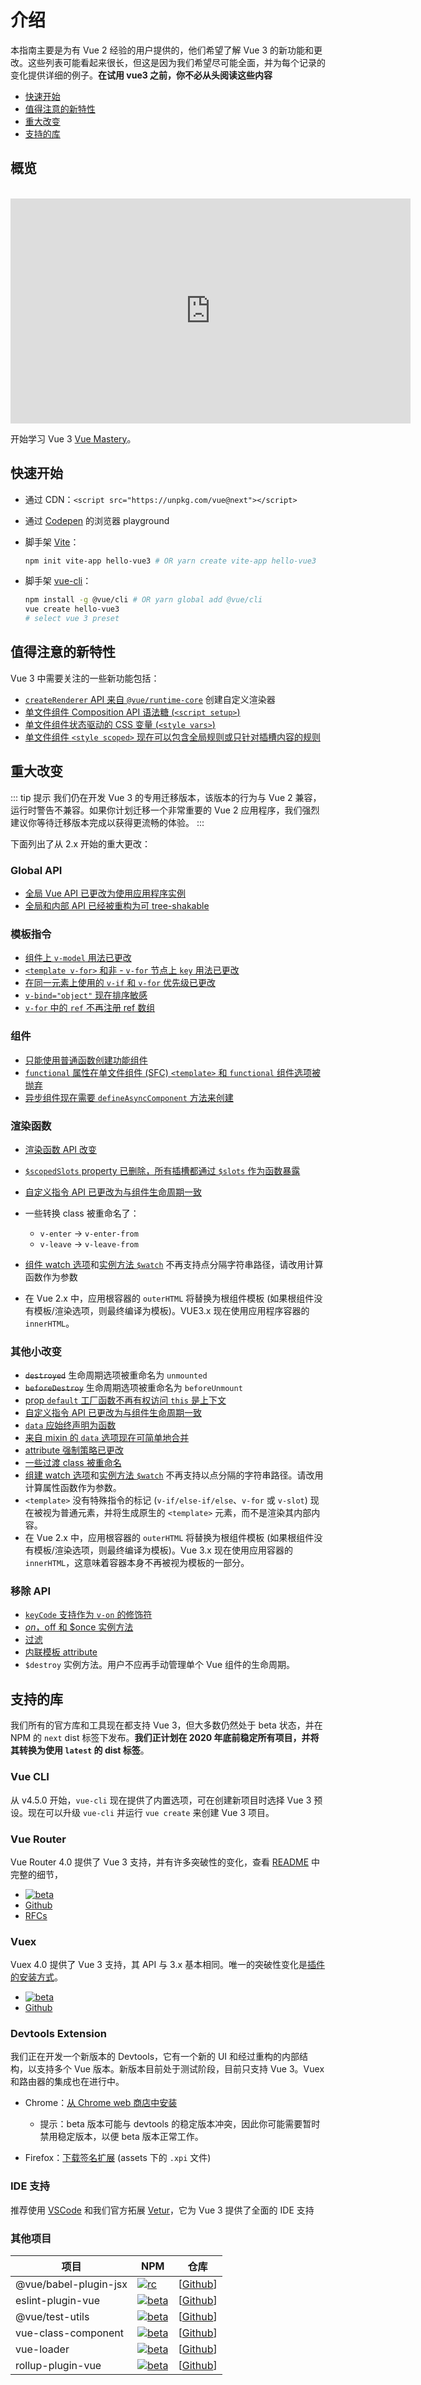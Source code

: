 # 介绍

本指南主要是为有 Vue 2 经验的用户提供的，他们希望了解 Vue 3 的新功能和更改。这些列表可能看起来很长，但这是因为我们希望尽可能全面，并为每个记录的变化提供详细的例子。**在试用 vue3 之前，你不必从头阅读这些内容**

- [快速开始](#快速开始)
- [值得注意的新特性](#值得注意的新特性)
- [重大改变](#重大改变)
- [支持的库](#支持的库)

## 概览

<br>
<iframe src="https://player.vimeo.com/video/440868720" width="640" height="360" frameborder="0" allow="autoplay; fullscreen" allowfullscreen></iframe>

开始学习 Vue 3 [Vue Mastery](https://www.vuemastery.com/courses-path/vue3)。

## 快速开始

- 通过 CDN：`<script src="https://unpkg.com/vue@next"></script>`
- 通过 [Codepen](https://codepen.io/yyx990803/pen/OJNoaZL) 的浏览器 playground
- 脚手架 [Vite](https://github.com/vitejs/vite)：

  ```bash
  npm init vite-app hello-vue3 # OR yarn create vite-app hello-vue3
  ```

- 脚手架 [vue-cli](https://cli.vuejs.org/)：

  ```bash
  npm install -g @vue/cli # OR yarn global add @vue/cli
  vue create hello-vue3
  # select vue 3 preset
  ```

## 值得注意的新特性

Vue 3 中需要关注的一些新功能包括：

- [`createRenderer` API 来自 `@vue/runtime-core`](https://github.com/vuejs/vue-next/tree/master/packages/runtime-core) 创建自定义渲染器
- [单文件组件 Composition API 语法糖 (`<script setup>`)](https://github.com/vuejs/rfcs/blob/sfc-improvements/active-rfcs/0000-sfc-script-setup.md) <Badge text="实验性" type="warning" />
- [单文件组件状态驱动的 CSS 变量 (`<style vars>`)](https://github.com/vuejs/rfcs/blob/sfc-improvements/active-rfcs/0000-sfc-style-variables.md) <Badge text="实验性" type="warning" />
- [单文件组件 `<style scoped>` 现在可以包含全局规则或只针对插槽内容的规则](https://github.com/vuejs/rfcs/blob/master/active-rfcs/0023-scoped-styles-changes.md)

## 重大改变

::: tip 提示
我们仍在开发 Vue 3 的专用迁移版本，该版本的行为与 Vue 2 兼容，运行时警告不兼容。如果你计划迁移一个非常重要的 Vue 2 应用程序，我们强烈建议你等待迁移版本完成以获得更流畅的体验。
:::

下面列出了从 2.x 开始的重大更改：

### Global API

- [全局 Vue API 已更改为使用应用程序实例](/guide/migration/global-api.html)
- [全局和内部 API 已经被重构为可 tree-shakable](/guide/migration/global-api-treeshaking.html)

### 模板指令

- [组件上 `v-model` 用法已更改](/guide/migration/v-model.html)
- [`<template v-for>` 和非 - `v-for` 节点上 `key` 用法已更改](/guide/migration/key-attribute.html)
- [在同一元素上使用的 `v-if` 和 `v-for` 优先级已更改](/guide/migration/v-if-v-for.html)
- [`v-bind="object"` 现在排序敏感](/guide/migration/v-bind.html)
- [`v-for` 中的 `ref` 不再注册 ref 数组](/guide/migration/array-refs.html)

### 组件

- [只能使用普通函数创建功能组件](/guide/migration/functional-components.html)
- [`functional` 属性在单文件组件 (SFC) `<template>` 和 `functional` 组件选项被抛弃](/guide/migration/functional-components.html)
- [异步组件现在需要 `defineAsyncComponent` 方法来创建](/guide/migration/async-components.html)

### 渲染函数

- [渲染函数 API 改变](/guide/migration/render-function-api.html)
- [`$scopedSlots` property 已删除，所有插槽都通过 `$slots` 作为函数暴露](/guide/migration/slots-unification.html)

- [自定义指令 API 已更改为与组件生命周期一致](/guide/migration/custom-directives.html)
- 一些转换 class 被重命名了：
  - `v-enter` -> `v-enter-from`
  - `v-leave` -> `v-leave-from`
- [组件 watch 选项](/api/options-data.html#watch)和[实例方法 `$watch`](/api/instance-methods.html#watch) 不再支持点分隔字符串路径，请改用计算函数作为参数
- 在 Vue 2.x 中，应用根容器的 `outerHTML` 将替换为根组件模板 (如果根组件没有模板/渲染选项，则最终编译为模板)。VUE3.x 现在使用应用程序容器的 `innerHTML`。

### 其他小改变

- ~~`destroyed`~~ 生命周期选项被重命名为 `unmounted`
- ~~`beforeDestroy`~~ 生命周期选项被重命名为 `beforeUnmount`
- [prop `default` 工厂函数不再有权访问 `this` 是上下文](/guide/migration/props-default-this.html)
- [自定义指令 API 已更改为与组件生命周期一致](/guide/migration/custom-directives.html)
- [`data` 应始终声明为函数](/guide/migration/data-option.html)
- [来自 mixin 的 `data` 选项现在可简单地合并](/guide/migration/data-option.html#mixin-merge-behavior-change)
- [attribute 强制策略已更改](/guide/migration/attribute-coercion.html)
- [一些过渡 class 被重命名](/guide/migration/transition.html)
- [组建 watch 选项](/api/options-data.html#watch)和[实例方法 `$watch`](/api/instance-methods.html#watch) 不再支持以点分隔的字符串路径。请改用计算属性函数作为参数。
- `<template>` 没有特殊指令的标记 (`v-if/else-if/else`、`v-for` 或 `v-slot`) 现在被视为普通元素，并将生成原生的 `<template>` 元素，而不是渲染其内部内容。
- 在 Vue 2.x 中，应用根容器的 `outerHTML` 将替换为根组件模板 (如果根组件没有模板/渲染选项，则最终编译为模板)。Vue 3.x 现在使用应用容器的 `innerHTML`，这意味着容器本身不再被视为模板的一部分。

### 移除 API

- [`keyCode` 支持作为 `v-on` 的修饰符](/guide/migration/keycode-modifiers.html)
- [$on，$off 和 $once 实例方法](/guide/migration/events-api.html)
- [过滤](/guide/migration/filters.html)
- [内联模板 attribute](/guide/migration/inline-template-attribute.html)
- `$destroy` 实例方法。用户不应再手动管理单个 Vue 组件的生命周期。

## 支持的库

我们所有的官方库和工具现在都支持 Vue 3，但大多数仍然处于 beta 状态，并在 NPM 的 `next` dist 标签下发布。**我们正计划在 2020 年底前稳定所有项目，并将其转换为使用 `latest` 的 dist 标签**。

### Vue CLI

从 v4.5.0 开始，`vue-cli` 现在提供了内置选项，可在创建新项目时选择 Vue 3 预设。现在可以升级 `vue-cli` 并运行 `vue create` 来创建 Vue 3 项目。

### Vue Router

Vue Router 4.0 提供了 Vue 3 支持，并有许多突破性的变化，查看 [README](https://github.com/vuejs/vue-router-next#vue-router-next-) 中完整的细节，

- [![beta](https://img.shields.io/npm/v/vue-router/next.svg)](https://www.npmjs.com/package/vue-router/v/next)
- [Github](https://github.com/vuejs/vue-router-next)
- [RFCs](https://github.com/vuejs/rfcs/pulls?q=is%3Apr+is%3Amerged+label%3Arouter)

### Vuex

Vuex 4.0 提供了 Vue 3 支持，其 API 与 3.x 基本相同。唯一的突破性变化是[插件的安装方式](https://github.com/vuejs/vuex/tree/4.0#breaking-changes)。

- [![beta](https://img.shields.io/npm/v/vuex/next.svg)](https://www.npmjs.com/package/vuex/v/next)
- [Github](https://github.com/vuejs/vuex/tree/4.0)

### Devtools Extension

我们正在开发一个新版本的 Devtools，它有一个新的 UI 和经过重构的内部结构，以支持多个 Vue 版本。新版本目前处于测试阶段，目前只支持 Vue 3。Vuex 和路由器的集成也在进行中。

- Chrome：[从 Chrome web 商店中安装](https://chrome.google.com/webstore/detail/vuejs-devtools/ljjemllljcmogpfapbkkighbhhppjdbg?hl=en)

  - 提示：beta 版本可能与 devtools 的稳定版本冲突，因此你可能需要暂时禁用稳定版本，以便 beta 版本正常工作。

- Firefox：[下载签名扩展](https://github.com/vuejs/vue-devtools/releases/tag/v6.0.0-beta.2) (assets 下的 `.xpi` 文件)

### IDE 支持

推荐使用 [VSCode](https://code.visualstudio.com/) 和我们官方拓展 [Vetur](https://marketplace.visualstudio.com/items?itemName=octref.vetur)，它为 Vue 3 提供了全面的 IDE 支持

### 其他项目

| 项目               | NPM | 仓库 |
| -------------------   | --- | ---- |
| @vue/babel-plugin-jsx | [![rc][jsx-badge]][jsx-npm] | [[Github][jsx-code]] |
| eslint-plugin-vue     | [![beta][epv-badge]][epv-npm] | [[Github][epv-code]] |
| @vue/test-utils       | [![beta][vtu-badge]][vtu-npm] | [[Github][vtu-code]] |
| vue-class-component   | [![beta][vcc-badge]][vcc-npm] | [[Github][vcc-code]] |
| vue-loader            | [![beta][vl-badge]][vl-npm] | [[Github][vl-code]] |
| rollup-plugin-vue     | [![beta][rpv-badge]][rpv-npm] | [[Github][rpv-code]] |

[jsx-badge]: https://img.shields.io/npm/v/@vue/babel-plugin-jsx.svg
[jsx-npm]: https://www.npmjs.com/package/@vue/babel-plugin-jsx
[jsx-code]: https://github.com/vuejs/jsx-next

[vd-badge]: https://img.shields.io/npm/v/@vue/devtools/beta.svg
[vd-npm]: https://www.npmjs.com/package/@vue/devtools/v/beta
[vd-code]: https://github.com/vuejs/vue-devtools/tree/next

[epv-badge]: https://img.shields.io/npm/v/eslint-plugin-vue/next.svg
[epv-npm]: https://www.npmjs.com/package/eslint-plugin-vue/v/next
[epv-code]: https://github.com/vuejs/eslint-plugin-vue

[vtu-badge]: https://img.shields.io/npm/v/@vue/test-utils/next.svg
[vtu-npm]: https://www.npmjs.com/package/@vue/test-utils/v/next
[vtu-code]: https://github.com/vuejs/vue-test-utils-next

[jsx-badge]: https://img.shields.io/npm/v/@ant-design-vue/babel-plugin-jsx.svg
[jsx-npm]: https://www.npmjs.com/package/@ant-design-vue/babel-plugin-jsx
[jsx-code]: https://github.com/vueComponent/jsx

[vcc-badge]: https://img.shields.io/npm/v/vue-class-component/next.svg
[vcc-npm]: https://www.npmjs.com/package/vue-class-component/v/next
[vcc-code]: https://github.com/vuejs/vue-class-component/tree/next

[vl-badge]: https://img.shields.io/npm/v/vue-loader/next.svg
[vl-npm]: https://www.npmjs.com/package/vue-loader/v/next
[vl-code]: https://github.com/vuejs/vue-loader/tree/next

[rpv-badge]: https://img.shields.io/npm/v/rollup-plugin-vue/next.svg
[rpv-npm]: https://www.npmjs.com/package/rollup-plugin-vue/v/next
[rpv-code]: https://github.com/vuejs/rollup-plugin-vue/tree/next
